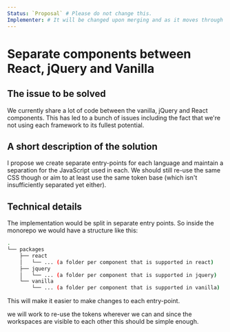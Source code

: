 ```yaml
---
Status: `Proposal` # Please do not change this.
Implementer: # It will be changed upon merging and as it moves through the RFC stages
---
```


# Separate components between React, jQuery and Vanilla

## The issue to be solved

We currently share a lot of code between the vanilla, jQuery and React components.
This has led to a bunch of issues including the fact that we're not using each framework to its fullest potential.

## A short description of the solution

I propose we create separate entry-points for each language and maintain a separation for the JavaScript used in each.
We should still re-use the same CSS though or aim to at least use the same token base (which isn't insufficiently separated yet either).

## Technical details

The implementation would be split in separate entry points.
So inside the monorepo we would have a structure like this:

```sh
.
└── packages
    ├── react
    │   └── ... (a folder per component that is supported in react)
    ├── jquery
    │   └── ... (a folder per component that is supported in jquery)
    └── vanilla
        └── ... (a folder per component that is supported in vanilla)
```

This will make it easier to make changes to each entry-point.

we will work to re-use the tokens wherever we can and since the workspaces are visible to each other this should be simple enough.
